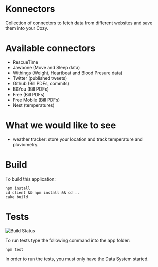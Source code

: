 # Konnectors

Collection of connectors to fetch data from different websites and save them
into your Cozy.

# Available connectors

* RescueTime
* Jawbone (Move and Sleep data)
* Withings (Weight, Heartbeat and Blood Presure data)
* Twitter (published tweets)
* Github (Bill PDFs, commits)
* B&You (Bill PDFs)
* Free (Bill PDFs)
* Free Mobile (Bill PDFs)
* Nest (temperatures)

# What we would like to see

* weather tracker: store your location and track temperature and pluviometry.

# Build

To build this application:

    npm install
    cd client && npm install && cd ..
    cake build

# Tests

![Build
Status](https://travis-ci.org/cozy-labs/konnectors.png?branch=master)

To run tests type the following command into the app folder:

    npm test

In order to run the tests, you must only have the Data System started.
